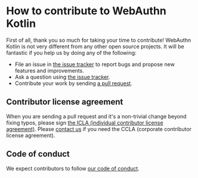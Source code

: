 # How to contribute to WebAuthn Kotlin

First of all, thank you so much for taking your time to contribute!
WebAuthn Kotlin is not very different from any other open source projects.
It will be fantastic if you help us by doing any of the following:

- File an issue in [the issue tracker](https://github.com/line/webauthn-kotlin/issues)
  to report bugs and propose new features and improvements.
- Ask a question using [the issue tracker](https://github.com/line/webauthn-kotlin/issues).
- Contribute your work by sending [a pull request](https://github.com/line/webauthn-kotlin/pulls).

## Contributor license agreement

When you are sending a pull request and it's a non-trivial change beyond fixing
typos, please sign [the ICLA (individual contributor license agreement)](https://cla-assistant.io/line/webauthn-kotlin).
Please [contact us](mailto:dl_oss_dev@linecorp.com) if you need the CCLA
(corporate contributor license agreement).

## Code of conduct

We expect contributors to follow [our code of conduct](./CODE_OF_CONDUCT.md).
